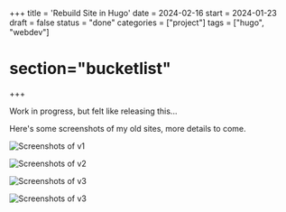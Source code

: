 +++
title = 'Rebuild Site in Hugo'
date = 2024-02-16
start = 2024-01-23
draft = false
status = "done"
categories = ["project"]
tags = ["hugo", "webdev"]
# section="bucketlist"
+++

Work in progress, but felt like releasing this...

Here's some screenshots of my old sites, more details to come.

<!-- "Built" first personal website in high school using wordpress -->

![Screenshots of v1](/images/websites/v1.jpg)

![Screenshots of v2](/images/websites/v2.jpg)

![Screenshots of v3](/images/websites/v3-1.jpg)

![Screenshots of v3](/images/websites/v3-2.jpg)

<!-- TODO: Show development of website from first wordpress, then raw template, then old, then mid, then onwards -->